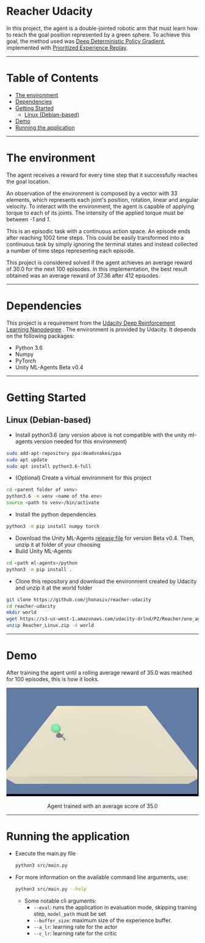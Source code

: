 # Reacher Udacity

In this project, the agent is a double-jointed robotic arm that must learn how to reach the goal
position represented by a green sphere. To achieve this goal, the method used was
[Deep Deterministic Policy Gradient](https://arxiv.org/abs/1509.02971), implemented
with [Prioritized Experience Replay](https://arxiv.org/abs/1511.05952).

---

# Table of Contents

- [The environment](#the-environment)
- [Dependencies](#dependencies)
- [Getting Started](#getting-started)
  - [Linux (Debian-based)](#linux-debian-based)
- [Demo](#demo)
- [Running the application](#running-the-application)

---

# The environment

The agent receives a reward for every time step that it successfully reaches the goal location.

An observation of the environment is composed by a vector with 33 elements, which represents each
joint's position, rotation, linear and angular velocity. To interact with the environment, the agent
is capable of applying torque to each of its joints. The intensity of the applied torque must be
between *-1* and *1*.

This is an episodic task with a continuous action space. An episode ends after reaching 1002 time
steps. This could be easily transformed into a continuous task by simply ignoring the terminal
states and instead collected a number of time steps representing each episode.

This project is considered solved if the agent achieves an average reward of 30.0 for the next 100
episodes. In this implementation, the best result obtained was an average reward of 37.36 after 412
episodes.

---

# Dependencies

This project is a requirement from
the [Udacity Deep Reinforcement Learning Nanodegree](https://www.udacity.com/course/deep-reinforcement-learning-nanodegree--nd893)
. The environment is provided by Udacity. It depends on the following packages:

- Python 3.6
- Numpy
- PyTorch
- Unity ML-Agents Beta v0.4

---

# Getting Started

## Linux (Debian-based)

- Install python3.6 (any version above is not compatible with the unity ml-agents version needed for
  this environment)

``` bash
sudo add-apt-repository ppa:deadsnakes/ppa
sudo apt update
sudo apt install python3.6-full
```

- (Optional) Create a virtual environment for this project

```bash
cd <parent folder of venv>
python3.6 -m venv <name of the env>
source <path to venv>/bin/activate
```

- Install the python dependencies

``` bash
python3 -m pip install numpy torch
```

- Download the Unity
  ML-Agents [release file](https://github.com/Unity-Technologies/ml-agents/releases/tag/0.4.0b) for
  version Beta v0.4. Then, unzip it at folder of your choosing
- Build Unity ML-Agents

```bash
cd <path ml-agents>/python
python3 -m pip install .
```

- Clone this repository and download the environment created by Udacity and unzip it at the world
  folder

```bash
git clone https://github.com/jhonasiv/reacher-udacity
cd reacher-udacity
mkdir world
wget https://s3-us-west-1.amazonaws.com/udacity-drlnd/P2/Reacher/one_agent/Reacher_Linux.zip
unzip Reacher_Linux.zip -d world
```

---

# Demo

After training the agent until a rolling average reward of 35.0 was reached for 100 episodes, this
is how it looks.

<p align="center">
  <img src="resources/reacher.gif" alt="animated"/>
  <p align="center">Agent trained with an average score of 35.0</p>
</p>

---

# Running the application

- Execute the main.py file
  ```bash
  python3 src/main.py
  ```
- For more information on the available command line arguments, use:
  ```bash
  python3 src/main.py --help
  ```
    - Some notable cli arguments:
        - `--eval`: runs the application in evaluation mode, skipping training step, `model_path`
          must be set
        - `--buffer_size`: maximum size of the experience buffer.
        - `--a_lr`: learning rate for the actor
        - `--c_lr`: learning rate for the critic
